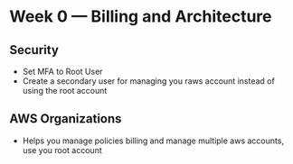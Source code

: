 # Week 0 — Billing and Architecture




## Security
- Set MFA to Root User
- Create a secondary user for managing you raws account instead of using the root account


## AWS Organizations
- Helps you manage policies billing and manage multiple aws accounts, use you root account 





